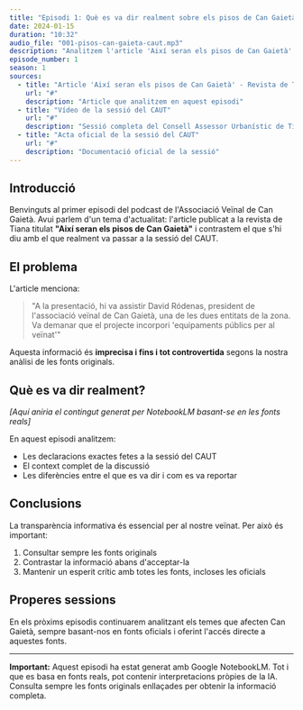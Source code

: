 ```yaml
---
title: "Episodi 1: Què es va dir realment sobre els pisos de Can Gaietà al CAUT?"
date: 2024-01-15
duration: "10:32"
audio_file: "001-pisos-can-gaieta-caut.mp3"
description: "Analitzem l'article 'Així seran els pisos de Can Gaietà' i contrastem amb el que realment es va dir a la sessió del CAUT."
episode_number: 1
season: 1
sources:
  - title: "Article 'Així seran els pisos de Can Gaietà' - Revista de Tiana"
    url: "#"
    description: "Article que analitzem en aquest episodi"
  - title: "Vídeo de la sessió del CAUT"
    url: "#"
    description: "Sessió completa del Consell Assessor Urbanístic de Tiana"
  - title: "Acta oficial de la sessió del CAUT"
    url: "#"
    description: "Documentació oficial de la sessió"
---
```


## Introducció

Benvinguts al primer episodi del podcast de l'Associació Veïnal de Can Gaietà. Avui parlem d'un tema d'actualitat: l'article publicat a la revista de Tiana titulat **"Així seran els pisos de Can Gaietà"** i contrastem el que s'hi diu amb el que realment va passar a la sessió del CAUT.

## El problema

L'article menciona:

> "A la presentació, hi va assistir David Ródenas, president de l'associació veïnal de Can Gaietà, una de les dues entitats de la zona. Va demanar que el projecte incorpori 'equipaments públics per al veïnat'"

Aquesta informació és **imprecisa i fins i tot controvertida** segons la nostra anàlisi de les fonts originals.

## Què es va dir realment?

*[Aquí aniria el contingut generat per NotebookLM basant-se en les fonts reals]*

En aquest episodi analitzem:
- Les declaracions exactes fetes a la sessió del CAUT
- El context complet de la discussió
- Les diferències entre el que es va dir i com es va reportar

## Conclusions

La transparència informativa és essencial per al nostre veïnat. Per això és important:
1. Consultar sempre les fonts originals
2. Contrastar la informació abans d'acceptar-la
3. Mantenir un esperit crític amb totes les fonts, incloses les oficials

## Properes sessions

En els pròxims episodis continuarem analitzant els temes que afecten Can Gaietà, sempre basant-nos en fonts oficials i oferint l'accés directe a aquestes fonts.

---

**Important:** Aquest episodi ha estat generat amb Google NotebookLM. Tot i que es basa en fonts reals, pot contenir interpretacions pròpies de la IA. Consulta sempre les fonts originals enllaçades per obtenir la informació completa.